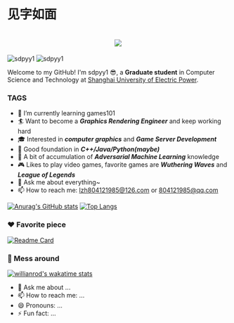 # 见字如面
<h1 align="center"> <a href="https://sunguoqi.com/"> <img src="https://readme-typing-svg.herokuapp.com/?lines=Welcome;sdpyy1祝您今天愉快;print(%22Hello%2C%20World!%22);console.log(%22Hello%2C%20World!%22)&center=true&size=27"> </a> </h1>


![sdpyy1](https://img.shields.io/badge/Hello-Sweat%20World-orange)
![sdpyy1](https://komarev.com/ghpvc/?username=sdpyy1)

Welcome to my GitHub! I'm sdpyy1 😎, a &zwnj;**Graduate student**&zwnj; in Computer Science and Technology at [Shanghai University of Electric Power](https://www.shiep.edu.cn/).

### TAGS
* 🌱 I’m currently learning games101 
* 🏄 Want to become a ***Graphics Rendering Engineer*** and keep working hard
* 🎓 Interested in ***computer graphics*** and ***‌Game Server Development‌***
* 🚬 Good foundation in ***C++/Java/Python(maybe)***
* 🙈 A bit of accumulation of ***Adversarial Machine Learning*** knowledge
* 🎮 Likes to play video games, favorite games are ***Wuthering Waves*** and ***League of Legends***
* 💬 Ask me about everything~
* 📫 How to reach me: lzh804121985@126.com  or 804121985@qq.com


[![Anurag's GitHub stats](https://github-readme-stats.vercel.app/api?username=sdpyy1&show_icons=true&theme=tokyonight)](https://github.com/sdpyy1/github-readme-stats)
[![Top Langs](https://github-readme-stats.vercel.app/api/top-langs/?username=sdpyy1&theme=tokyonight&layout=compact)](https://github.com/sdpyy1/github-readme-stats)

### ❤️ Favorite piece     
[![Readme Card](https://github-readme-stats.vercel.app/api/pin/?username=sdpyy1&repo=CppLearn&show_icons=true&theme=tokyonight)](https://github.com/sdpyy1/github-readme-stats)

### 🐠 Mess around
[![willianrod's wakatime stats](https://github-readme-stats.vercel.app/api/wakatime?username=sdpyy1&theme=tokyonight&v=2)](https://github.com/sdpyy1/github-readme-stats)






- 💬 Ask me about ...
- 📫 How to reach me: ...
- 😄 Pronouns: ...
- ⚡ Fun fact: ...
